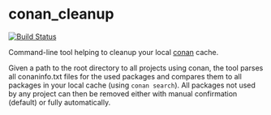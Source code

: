 # conan_cleanup

[![Build Status](https://travis-ci.com/Blubbz0r/conan_cleanup.svg?branch=master)](https://travis-ci.com/Blubbz0r/conan_cleanup)

Command-line tool helping to cleanup your local [conan](https://conan.io/) cache.

Given a path to the root directory to all projects using conan, the tool parses all conaninfo.txt files for the used packages and compares them to all packages in your local cache (using `conan search`). All packages not used by any project can then be removed either with manual confirmation (default) or fully automatically.